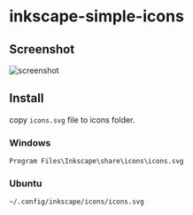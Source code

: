 # inkscape-simple-icons
## Screenshot
![screenshot](https://user-images.githubusercontent.com/13146714/28879304-c1e38718-77dc-11e7-9c15-22188122f476.png)
## Install
copy `icons.svg` file to icons folder.

### Windows
`Program Files\Inkscape\share\icons\icons.svg`

### Ubuntu
`~/.config/inkscape/icons/icons.svg`

